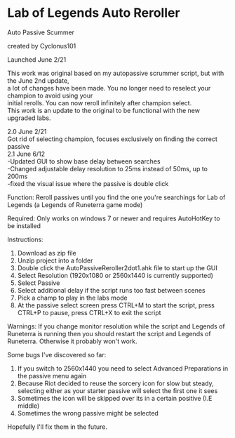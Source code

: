 # Lab of Legends Auto Reroller
 Auto Passive Scummer

created by Cyclonus101

Launched June 2/21

This work was original based on my autopassive scrummer script, but with the June 2nd update,    
a lot of changes have been made. You no longer need to reselect your champion to avoid using your  
initial rerolls. You can now reroll infinitely after champion select.  
This work is an update to the original to be functional with the new upgraded labs.  

2.0 June 2/21  
Got rid of selecting champion, focuses exclusively on finding the correct passive  
2.1 June 6/12  
-Updated GUI to show base delay between searches   
-Changed adjustable delay resolution to 25ms instead of 50ms, up to 200ms  
-fixed the visual issue where the passive is double click  

Function: Reroll passives until you find the one you're searchings for Lab of Legends (a Legends of Runeterra game mode)

Required: Only works on windows 7 or newer and requires AutoHotKey to be installed

Instructions:

1) Download as zip file
2) Unzip project into a folder
3) Double click the AutoPassiveReroller2dot1.ahk file to start up the GUI
4) Select Resolution (1920x1080 or 2560x1440 is currently supported)
6) Select Passive
7) Select additional delay if the script runs too fast between scenes
9) Pick a champ to play in the labs mode
10) At the passive select screen press CTRL+M to start the script, press CTRL+P to pause, press CTRL+X to exit the script

Warnings: If you change monitor resolution while the script and Legends of  Runeterra is running 
then you should restart the script and Legends of Runeterra. Otherwise it probably won't work.

Some bugs I've discovered so far:

1) If you switch to 2560x1440 you need to select Advanced Preparations in the passive menu again
2) Because Riot decided to reuse the sorcery icon for slow but steady, selecting either as your starter passive will select the first one it sees
3) Sometimes the icon will be skipped over its in a certain positive (I.E middle) 
4) Sometimes the wrong passive might be selected

Hopefully I'll fix them in the future.
